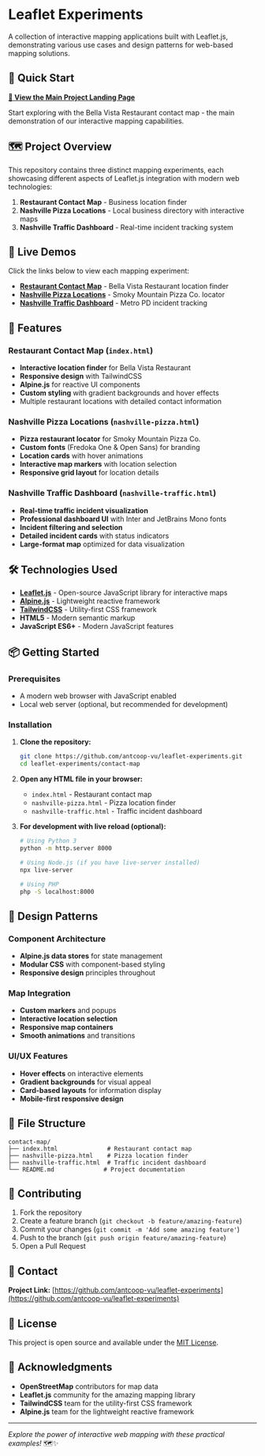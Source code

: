 # Leaflet Experiments

A collection of interactive mapping applications built with Leaflet.js, demonstrating various use cases and design patterns for web-based mapping solutions.

## 🌟 Quick Start

**[🚀 View the Main Project Landing Page](https://antcoop-vu.github.io/leaflet-experiments/restaurant.html)**

Start exploring with the Bella Vista Restaurant contact map - the main demonstration of our interactive mapping capabilities.

## 🗺️ Project Overview

This repository contains three distinct mapping experiments, each showcasing different aspects of Leaflet.js integration with modern web technologies:

1. **Restaurant Contact Map** - Business location finder
2. **Nashville Pizza Locations** - Local business directory with interactive maps
3. **Nashville Traffic Dashboard** - Real-time incident tracking system

## 🔗 Live Demos

Click the links below to view each mapping experiment:

- **[Restaurant Contact Map](https://antcoop-vu.github.io/leaflet-experiments/restaurant.html)** - Bella Vista Restaurant location finder
- **[Nashville Pizza Locations](https://antcoop-vu.github.io/leaflet-experiments/contact-map/nashville-pizza.html)** - Smoky Mountain Pizza Co. locator
- **[Nashville Traffic Dashboard](https://antcoop-vu.github.io/leaflet-experiments/contact-map/nashville-traffic.html)** - Metro PD incident tracking

## 🚀 Features

### Restaurant Contact Map (`index.html`)
- **Interactive location finder** for Bella Vista Restaurant
- **Responsive design** with TailwindCSS
- **Alpine.js** for reactive UI components
- **Custom styling** with gradient backgrounds and hover effects
- Multiple restaurant locations with detailed contact information

### Nashville Pizza Locations (`nashville-pizza.html`)
- **Pizza restaurant locator** for Smoky Mountain Pizza Co.
- **Custom fonts** (Fredoka One & Open Sans) for branding
- **Location cards** with hover animations
- **Interactive map markers** with location selection
- **Responsive grid layout** for location details

### Nashville Traffic Dashboard (`nashville-traffic.html`)
- **Real-time traffic incident visualization**
- **Professional dashboard UI** with Inter and JetBrains Mono fonts
- **Incident filtering and selection**
- **Detailed incident cards** with status indicators
- **Large-format map** optimized for data visualization

## 🛠️ Technologies Used

- **[Leaflet.js](https://leafletjs.com/)** - Open-source JavaScript library for interactive maps
- **[Alpine.js](https://alpinejs.dev/)** - Lightweight reactive framework
- **[TailwindCSS](https://tailwindcss.com/)** - Utility-first CSS framework
- **HTML5** - Modern semantic markup
- **JavaScript ES6+** - Modern JavaScript features

## 📦 Getting Started

### Prerequisites
- A modern web browser with JavaScript enabled
- Local web server (optional, but recommended for development)

### Installation

1. **Clone the repository:**
   ```bash
   git clone https://github.com/antcoop-vu/leaflet-experiments.git
   cd leaflet-experiments/contact-map
   ```

2. **Open any HTML file in your browser:**
   - `index.html` - Restaurant contact map
   - `nashville-pizza.html` - Pizza location finder
   - `nashville-traffic.html` - Traffic incident dashboard

3. **For development with live reload (optional):**
   ```bash
   # Using Python 3
   python -m http.server 8000
   
   # Using Node.js (if you have live-server installed)
   npx live-server
   
   # Using PHP
   php -S localhost:8000
   ```

## 🎨 Design Patterns

### Component Architecture
- **Alpine.js data stores** for state management
- **Modular CSS** with component-based styling
- **Responsive design** principles throughout

### Map Integration
- **Custom markers** and popups
- **Interactive location selection**
- **Responsive map containers**
- **Smooth animations** and transitions

### UI/UX Features
- **Hover effects** on interactive elements
- **Gradient backgrounds** for visual appeal
- **Card-based layouts** for information display
- **Mobile-first responsive design**

## 📁 File Structure

```
contact-map/
├── index.html              # Restaurant contact map
├── nashville-pizza.html    # Pizza location finder
├── nashville-traffic.html  # Traffic incident dashboard
└── README.md              # Project documentation
```

## 🤝 Contributing

1. Fork the repository
2. Create a feature branch (`git checkout -b feature/amazing-feature`)
3. Commit your changes (`git commit -m 'Add some amazing feature'`)
4. Push to the branch (`git push origin feature/amazing-feature`)
5. Open a Pull Request

## 📧 Contact

**Project Link:** [https://github.com/antcoop-vu/leaflet-experiments](https://github.com/antcoop-vu/leaflet-experiments)

## 📄 License

This project is open source and available under the [MIT License](LICENSE).

## 🙏 Acknowledgments

- **OpenStreetMap** contributors for map data
- **Leaflet.js** community for the amazing mapping library
- **TailwindCSS** team for the utility-first CSS framework
- **Alpine.js** team for the lightweight reactive framework

---

*Explore the power of interactive web mapping with these practical examples!* 🗺️✨